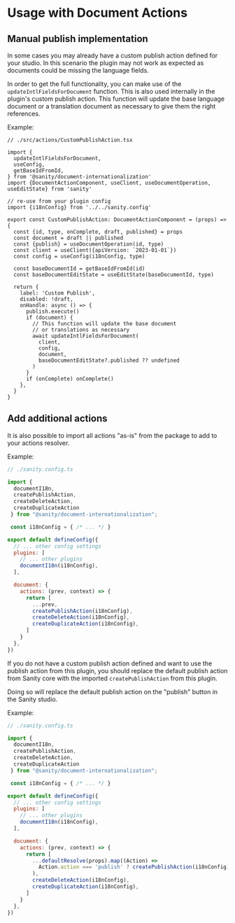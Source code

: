 # Usage with Document Actions

## Manual publish implementation

In some cases you may already have a custom publish action defined for your studio. In this scenario the plugin may not work as expected as documents could be missing the language fields.

In order to get the full functionality, you can make use of the `updateIntlFieldsForDocument` function. This is also used internally in the plugin's custom publish action. This function will update the base language document or a translation document as necessary to give them the right references.

Example:

```tsx
// ./src/actions/CustomPublishAction.tsx

import {
  updateIntlFieldsForDocument,
  useConfig,
  getBaseIdFromId,
} from '@sanity/document-internationalization'
import {DocumentActionComponent, useClient, useDocumentOperation, useEditState} from 'sanity'

// re-use from your plugin config
import {i18nConfig} from '../../sanity.config'

export const CustomPublishAction: DocumentActionComponent = (props) => {
  const {id, type, onComplete, draft, published} = props
  const document = draft || published
  const {publish} = useDocumentOperation(id, type)
  const client = useClient({apiVersion: `2023-01-01`})
  const config = useConfig(i18nConfig, type)

  const baseDocumentId = getBaseIdFromId(id)
  const baseDocumentEditState = useEditState(baseDocumentId, type)

  return {
    label: 'Custom Publish',
    disabled: !draft,
    onHandle: async () => {
      publish.execute()
      if (document) {
        // This function will update the base document
        // or translations as necessary
        await updateIntlFieldsForDocument(
          client,
          config,
          document,
          baseDocumentEditState?.published ?? undefined
        )
      }
      if (onComplete) onComplete()
    },
  }
}

```

## Add additional actions

It is also possible to import all actions "as-is" from the package to add to your actions resolver.

Example:

```js
// ./sanity.config.ts

import { 
  documentI18n,
  createPublishAction,
  createDeleteAction,
  createDuplicateAction
 } from "@sanity/document-internationalization";

 const i18nConfig = { /* ... */ }

export default defineConfig({
  // ... other config settings
  plugins: [
    // ... other plugins
    documentI18n(i18nConfig),
  ],

  document: {
    actions: (prev, context) => {
      return [
        ...prev,
        createPublishAction(i18nConfig),
        createDeleteAction(i18nConfig),
        createDuplicateAction(i18nConfig),
      ]
    }
  },
})
```

If you do not have a custom publish action defined and want to use the publish action from this plugin, you should replace the default publish action from Sanity core with the imported `createPublishAction` from this plugin.

Doing so will replace the default publish action on the "publish" button in the Sanity studio.

Example:

```js
// ./sanity.config.ts

import { 
  documentI18n,
  createPublishAction,
  createDeleteAction,
  createDuplicateAction
 } from "@sanity/document-internationalization";

 const i18nConfig = { /* ... */ }

export default defineConfig({
  // ... other config settings
  plugins: [
    // ... other plugins
    documentI18n(i18nConfig),
  ],

  document: {
    actions: (prev, context) => {
      return [
        ...defaultResolve(props).map((Action) =>
          Action.action === 'publish' ? createPublishAction(i18nConfig) : Action
        ),
        createDeleteAction(i18nConfig),
        createDuplicateAction(i18nConfig),
      ]
    }
  },
})
```
